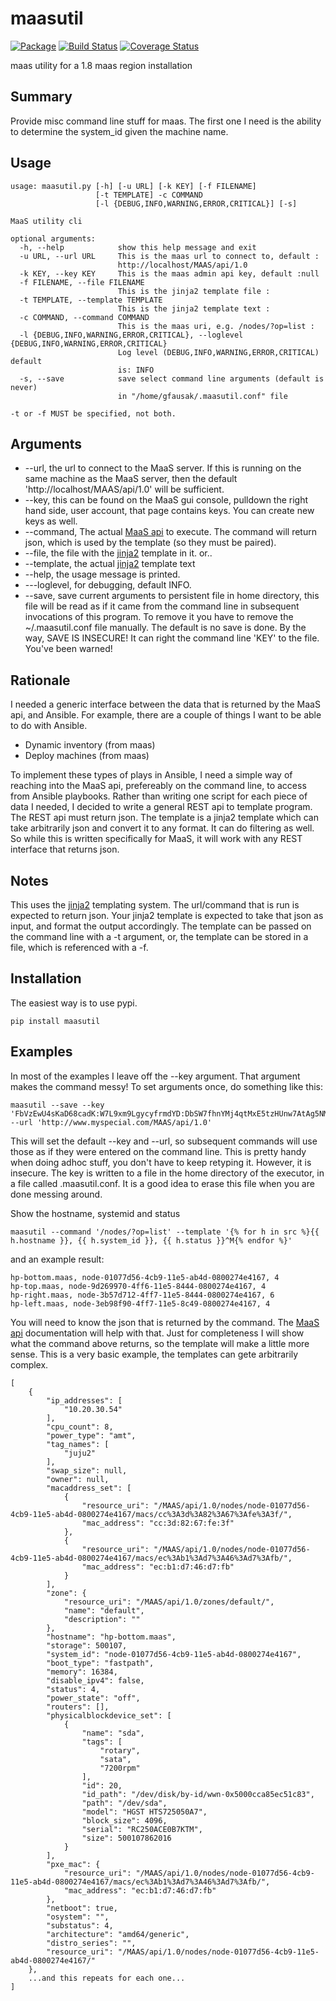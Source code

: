 # maasutil
[![Package](https://badge.fury.io/py/maasutil.svg)](https://pypi.python.org/pypi/maasutil)
[![Build Status](https://travis-ci.org/lgfausak/maasutil.svg?branch=master)](https://travis-ci.org/lgfausak/maasutil)
[![Coverage Status](https://coveralls.io/repos/lgfausak/maasutil/badge.svg?branch=master&service=github)](https://coveralls.io/github/lgfausak/maasutil?branch=master)


maas utility for a 1.8 maas region installation

## Summary
Provide misc command line stuff for maas. The first one I need
is the ability to determine the system_id given the machine name.

## Usage
```
usage: maasutil.py [-h] [-u URL] [-k KEY] [-f FILENAME]
                   [-t TEMPLATE] -c COMMAND
                   [-l {DEBUG,INFO,WARNING,ERROR,CRITICAL}] [-s]

MaaS utility cli

optional arguments:
  -h, --help            show this help message and exit
  -u URL, --url URL     This is the maas url to connect to, default :
                        http://localhost/MAAS/api/1.0
  -k KEY, --key KEY     This is the maas admin api key, default :null
  -f FILENAME, --file FILENAME
                        This is the jinja2 template file :
  -t TEMPLATE, --template TEMPLATE
                        This is the jinja2 template text :
  -c COMMAND, --command COMMAND
                        This is the maas uri, e.g. /nodes/?op=list :
  -l {DEBUG,INFO,WARNING,ERROR,CRITICAL}, --loglevel {DEBUG,INFO,WARNING,ERROR,CRITICAL}
                        Log level (DEBUG,INFO,WARNING,ERROR,CRITICAL) default
                        is: INFO
  -s, --save            save select command line arguments (default is never)
                        in "/home/gfausak/.maasutil.conf" file

-t or -f MUST be specified, not both.
```
## Arguments
* --url, the url to connect to the MaaS server.  If this is running on the same machine as the MaaS server, then the default 'http://localhost/MAAS/api/1.0' will be sufficient.
* --key, this can be found on the MaaS gui console, pulldown the right hand side, user account, that page contains keys.  You can create new keys as well.
* --command, The actual [MaaS api](https://maas.ubuntu.com/docs/api.html) to execute.  The command will return json, which is used by the template (so they must be paired).
* --file, the file with the [jinja2](http://jinja.pocoo.org/docs/dev/) template in it. or..
* --template, the actual [jinja2](http://jinja.pocoo.org/docs/dev/) template text
* --help, the usage message is printed.
* ---loglevel, for debugging, default INFO.
* --save, save current arguments to persistent file in home directory, this file will be read as if it came from the command line in subsequent invocations of this program.  To remove it you have to remove the ~/.maasutil.conf file manually. The default is no save is done.  By the way, SAVE IS INSECURE!  It can right the command line 'KEY' to the file.  You've been warned!

## Rationale

I needed a generic interface between the data that is returned by the MaaS api, and Ansible. For example, there are a couple of things I want to be able to do with Ansible.
* Dynamic inventory (from maas)
* Deploy machines (from maas)

To implement these types of plays in Ansible, I need a simple way of reaching into the MaaS api, prefereably on the command line, to access from Ansible playbooks.  Rather than writing one script for each piece of data I needed, I decided to write a general REST api to template program.  The REST api must return json.  The template is a jinja2 template which can take arbitrarily json and convert it to any format. It can do filtering as well. So while this is written specifically for MaaS, it will work with any REST interface that returns json.

## Notes
This uses the [jinja2](http://jinja.pocoo.org/docs/dev/) templating system.  The url/command that is run is expected to return json.  Your jinja2 template is expected to take that json as input, and format the output accordingly. The template can be passed on the command line with a -t argument, or, the template can be stored in a file, which is referenced with a -f.

## Installation
The easiest way is to use pypi.
```
pip install maasutil
```

## Examples
In most of the examples I leave off the --key argument.  That argument makes the command messy! To set arguments once, do something like this:

```
maasutil --save --key 'FbVzEwU4sKaD68cadK:W7L9xm9LgycyfrmdYD:DbSW7fhnYMj4qtMxE5tzHUnw7AtAg5NM' --url 'http://www.myspecial.com/MAAS/api/1.0'
```

This will set the default --key and --url, so subsequent commands will use those as if they were entered on the command line.  This is pretty handy when doing adhoc stuff, you don't have to keep retyping it.  However, it is insecure.  The key is written to a file in the home directory of the executor, in a file called .maasutil.conf.  It is a good idea to erase this file when you are done messing around.


Show the hostname, systemid and status
```
maasutil --command '/nodes/?op=list' --template '{% for h in src %}{{ h.hostname }}, {{ h.system_id }}, {{ h.status }}^M{% endfor %}'
```

and an example result:
```
hp-bottom.maas, node-01077d56-4cb9-11e5-ab4d-0800274e4167, 4
hp-top.maas, node-9d269970-4ff6-11e5-8444-0800274e4167, 4
hp-right.maas, node-3b57d712-4ff7-11e5-8444-0800274e4167, 6
hp-left.maas, node-3eb98f90-4ff7-11e5-8c49-0800274e4167, 4
```

You will need to know the json that is returned by the command.  The [MaaS api](https://maas.ubuntu.com/docs/api.html)  documentation will help with that.  Just for completeness I will show what the command above returns, so the template will make a little more sense.  This is a very basic example, the templates can gete arbitrarily complex.
```
[
    {
        "ip_addresses": [
            "10.20.30.54"
        ],
        "cpu_count": 8,
        "power_type": "amt",
        "tag_names": [
            "juju2"
        ],
        "swap_size": null,
        "owner": null,
        "macaddress_set": [
            {
                "resource_uri": "/MAAS/api/1.0/nodes/node-01077d56-4cb9-11e5-ab4d-0800274e4167/macs/cc%3A3d%3A82%3A67%3Afe%3A3f/",
                "mac_address": "cc:3d:82:67:fe:3f"
            },
            {
                "resource_uri": "/MAAS/api/1.0/nodes/node-01077d56-4cb9-11e5-ab4d-0800274e4167/macs/ec%3Ab1%3Ad7%3A46%3Ad7%3Afb/",
                "mac_address": "ec:b1:d7:46:d7:fb"
            }
        ],
        "zone": {
            "resource_uri": "/MAAS/api/1.0/zones/default/",
            "name": "default",
            "description": ""
        },
        "hostname": "hp-bottom.maas",
        "storage": 500107,
        "system_id": "node-01077d56-4cb9-11e5-ab4d-0800274e4167",
        "boot_type": "fastpath",
        "memory": 16384,
        "disable_ipv4": false,
        "status": 4,
        "power_state": "off",
        "routers": [],
        "physicalblockdevice_set": [
            {
                "name": "sda",
                "tags": [
                    "rotary",
                    "sata",
                    "7200rpm"
                ],
                "id": 20,
                "id_path": "/dev/disk/by-id/wwn-0x5000cca85ec51c83",
                "path": "/dev/sda",
                "model": "HGST HTS725050A7",
                "block_size": 4096,
                "serial": "RC250ACE0B7KTM",
                "size": 500107862016
            }
        ],
        "pxe_mac": {
            "resource_uri": "/MAAS/api/1.0/nodes/node-01077d56-4cb9-11e5-ab4d-0800274e4167/macs/ec%3Ab1%3Ad7%3A46%3Ad7%3Afb/",
            "mac_address": "ec:b1:d7:46:d7:fb"
        },
        "netboot": true,
        "osystem": "",
        "substatus": 4,
        "architecture": "amd64/generic",
        "distro_series": "",
        "resource_uri": "/MAAS/api/1.0/nodes/node-01077d56-4cb9-11e5-ab4d-0800274e4167/"
    },
    ...and this repeats for each one...
]
```

